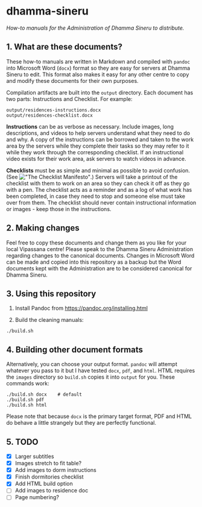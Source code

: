 # dhamma-sineru

_How-to manuals for the Administration of Dhamma Sineru to distribute._


## 1. What are these documents?

These how-to manuals are written in Markdown and compiled with `pandoc` into Microsoft Word (`docx`) format so they are easy for servers at Dhamma Sineru to edit. This format also makes it easy for any other centre to copy and modify these documents for their own purposes.

Compilation artifacts are built into the `output` directory. Each document has two parts: Instructions and Checklist. For example:

```
output/residences-instructions.docx
output/residences-checklist.docx
```

**Instructions** can be as verbose as necessary. Include images, long descriptions, and videos to help servers understand what they need to do and why. A copy of the instructions can be borrowed and taken to the work area by the servers while they complete their tasks so they may refer to it while they work through the corresponding checklist. If an instructional video exists for their work area, ask servers to watch videos in advance.

**Checklists** must be as simple and minimal as possible to avoid confusion. (See !["The Checklist Manifesto"](https://en.wikipedia.org/wiki/The_Checklist_Manifesto).) Servers will take a printout of the checklist with them to work on an area so they can check it off as they go with a pen. The checklist acts as a reminder and as a log of what work has been completed, in case they need to stop and someone else must take over from them. The checklist should never contain instructional information or images - keep those in the instructions.


## 2. Making changes

Feel free to copy these documents and change them as you like for your local Vipassana centre! Please speak to the Dhamma Sineru Administration regarding changes to the canonical documents. Changes in Microsoft Word can be made and copied into this repository as a backup but the Word documents kept with the Administration are to be considered canonical for Dhamma Sineru.


## 3. Using this repository

1. Install Pandoc from https://pandoc.org/installing.html

2. Build the cleaning manuals:

```
./build.sh
```


## 4. Building other document formats

Alternatively, you can choose your output format. `pandoc` will attempt whatever you pass to it but I have tested `docx`, `pdf`, and `html`. HTML requires the `images` directory so `build.sh` copies it into `output` for you. These commands work:

```
./build.sh docx    # default
./build.sh pdf
./build.sh html
```

Please note that because `docx` is the primary target format, PDF and HTML do behave a little strangely but they are perfectly functional.


## 5. TODO

- [x] Larger subtitles
- [x] Images stretch to fit table?
- [x] Add images to dorm instructions
- [x] Finish dormitories checklist
- [x] Add HTML build option
- [ ] Add images to residence doc
- [ ] Page numbering?
